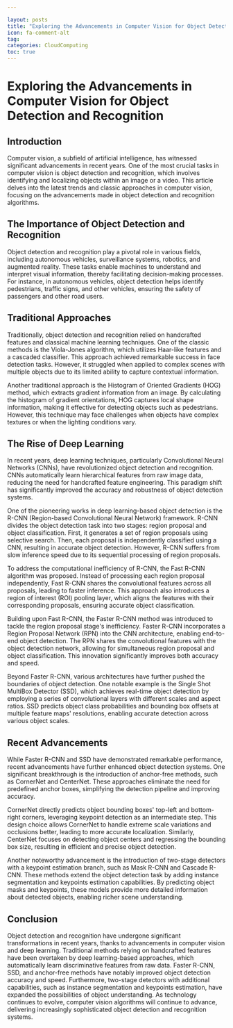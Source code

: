 ```yaml
---

layout: posts
title: "Exploring the Advancements in Computer Vision for Object Detection and Recognition"
icon: fa-comment-alt
tag:      
categories: CloudComputing
toc: true
---
```




# Exploring the Advancements in Computer Vision for Object Detection and Recognition

## Introduction

Computer vision, a subfield of artificial intelligence, has witnessed significant advancements in recent years. One of the most crucial tasks in computer vision is object detection and recognition, which involves identifying and localizing objects within an image or a video. This article delves into the latest trends and classic approaches in computer vision, focusing on the advancements made in object detection and recognition algorithms.

## The Importance of Object Detection and Recognition

Object detection and recognition play a pivotal role in various fields, including autonomous vehicles, surveillance systems, robotics, and augmented reality. These tasks enable machines to understand and interpret visual information, thereby facilitating decision-making processes. For instance, in autonomous vehicles, object detection helps identify pedestrians, traffic signs, and other vehicles, ensuring the safety of passengers and other road users.

## Traditional Approaches

Traditionally, object detection and recognition relied on handcrafted features and classical machine learning techniques. One of the classic methods is the Viola-Jones algorithm, which utilizes Haar-like features and a cascaded classifier. This approach achieved remarkable success in face detection tasks. However, it struggled when applied to complex scenes with multiple objects due to its limited ability to capture contextual information.

Another traditional approach is the Histogram of Oriented Gradients (HOG) method, which extracts gradient information from an image. By calculating the histogram of gradient orientations, HOG captures local shape information, making it effective for detecting objects such as pedestrians. However, this technique may face challenges when objects have complex textures or when the lighting conditions vary.

## The Rise of Deep Learning

In recent years, deep learning techniques, particularly Convolutional Neural Networks (CNNs), have revolutionized object detection and recognition. CNNs automatically learn hierarchical features from raw image data, reducing the need for handcrafted feature engineering. This paradigm shift has significantly improved the accuracy and robustness of object detection systems.

One of the pioneering works in deep learning-based object detection is the R-CNN (Region-based Convolutional Neural Network) framework. R-CNN divides the object detection task into two stages: region proposal and object classification. First, it generates a set of region proposals using selective search. Then, each proposal is independently classified using a CNN, resulting in accurate object detection. However, R-CNN suffers from slow inference speed due to its sequential processing of region proposals.

To address the computational inefficiency of R-CNN, the Fast R-CNN algorithm was proposed. Instead of processing each region proposal independently, Fast R-CNN shares the convolutional features across all proposals, leading to faster inference. This approach also introduces a region of interest (ROI) pooling layer, which aligns the features with their corresponding proposals, ensuring accurate object classification.

Building upon Fast R-CNN, the Faster R-CNN method was introduced to tackle the region proposal stage's inefficiency. Faster R-CNN incorporates a Region Proposal Network (RPN) into the CNN architecture, enabling end-to-end object detection. The RPN shares the convolutional features with the object detection network, allowing for simultaneous region proposal and object classification. This innovation significantly improves both accuracy and speed.

Beyond Faster R-CNN, various architectures have further pushed the boundaries of object detection. One notable example is the Single Shot MultiBox Detector (SSD), which achieves real-time object detection by employing a series of convolutional layers with different scales and aspect ratios. SSD predicts object class probabilities and bounding box offsets at multiple feature maps' resolutions, enabling accurate detection across various object scales.

## Recent Advancements

While Faster R-CNN and SSD have demonstrated remarkable performance, recent advancements have further enhanced object detection systems. One significant breakthrough is the introduction of anchor-free methods, such as CornerNet and CenterNet. These approaches eliminate the need for predefined anchor boxes, simplifying the detection pipeline and improving accuracy.

CornerNet directly predicts object bounding boxes' top-left and bottom-right corners, leveraging keypoint detection as an intermediate step. This design choice allows CornerNet to handle extreme scale variations and occlusions better, leading to more accurate localization. Similarly, CenterNet focuses on detecting object centers and regressing the bounding box size, resulting in efficient and precise object detection.

Another noteworthy advancement is the introduction of two-stage detectors with a keypoint estimation branch, such as Mask R-CNN and Cascade R-CNN. These methods extend the object detection task by adding instance segmentation and keypoints estimation capabilities. By predicting object masks and keypoints, these models provide more detailed information about detected objects, enabling richer scene understanding.

## Conclusion

Object detection and recognition have undergone significant transformations in recent years, thanks to advancements in computer vision and deep learning. Traditional methods relying on handcrafted features have been overtaken by deep learning-based approaches, which automatically learn discriminative features from raw data. Faster R-CNN, SSD, and anchor-free methods have notably improved object detection accuracy and speed. Furthermore, two-stage detectors with additional capabilities, such as instance segmentation and keypoints estimation, have expanded the possibilities of object understanding. As technology continues to evolve, computer vision algorithms will continue to advance, delivering increasingly sophisticated object detection and recognition systems.